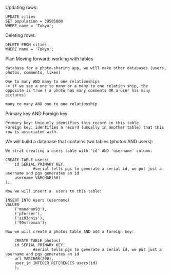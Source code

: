 Updating rows:


    UPDATE cities
    SET population = 39505000
    WHERE name = 'Tokyo';


Deleting rows:

    DELETE FROM cities
    WHERE name = 'Tokyo';


Plan Moving forward: working with tables

    database for a photo-sharing app, we will make other databases (users, photos, comments, likes)

    One to many AND many to one relationships
    -> if we see a one to many or a many to one relation ship, the opposite is true ( a photo has many comments OR a user has many pictures)

    many to many AND one to one relationship


Primary key AND Foreign key

    Primary key: Uniquely identifies this record in this table
    Foreign key: identifies a record (usually in another table) that this row is associated with.


We will build a database that contains two tables (photos AND users):

    We strat creating a users table with 'id' AND 'username' column:

    CREATE TABLE users(
        id SERIAL PRIMARY KEY,
                #serial tells pgs to generate a serial id, we put just a username and pgs generates an id
        username VARCHAR(50)
    );

    Now we will insert a  users to this table:

    INSERT INTO users (username)
    VALUES
        ('manahan93'),
        ('pferrer'),
        ('si93onis'),
        ('99stroman');

    Now we will create a photos table AND add a foreign key:

        CREATE TABLE photos(
        id SERIAL PRIMARY KEY,
                #serial tells pgs to generate a serial id, we put just a username and pgs generates an id
        url VARCHAR(200),
        user_id INTEGER REFERENCES users(id)
        );